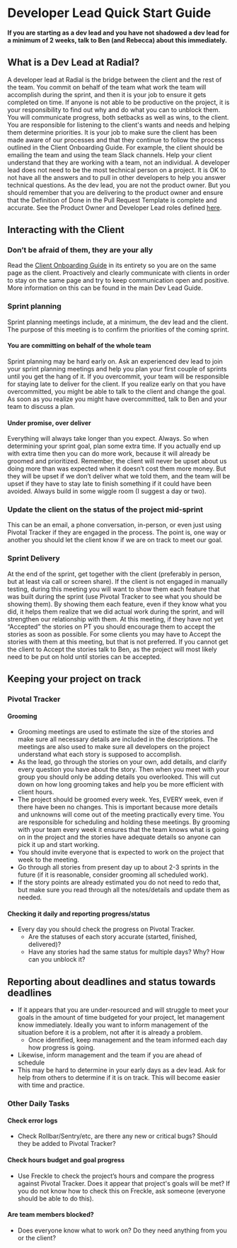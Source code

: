 # Developer Lead Quick Start Guide

**If you are starting as a dev lead and you have not shadowed a dev lead for a minimum of 2 weeks, talk to Ben (and Rebecca) about this immediately.**

## What is a Dev Lead at Radial?
A developer lead at Radial is the bridge between the client and the rest of the team. You commit on behalf of the team what work the team will accomplish during the sprint, and then it is your job to ensure it gets completed on time. If anyone is not able to be productive on the project, it is your responsibility to find out why and do what you can to unblock them. You will communicate progress, both setbacks as well as wins, to the client. You are responsible for listening to the client's wants and needs and helping them determine priorities. It is your job to make sure the client has been made aware of our processes and that they continue to follow the process outlined in the Client Onboarding Guide. For example, the client should be emailing the team and using the team Slack channels. Help your client understand that they are working with a team, not an individual.
A developer lead does not need to be the most technical person on a project. It is OK to not have all the answers and to pull in other developers to help you answer technical questions. As the dev lead, you are not the product owner.  But you should remember that you are delivering to the product owner and ensure that the Definition of Done in the Pull Request Template is complete and accurate. See the Product Owner and Developer Lead roles defined [here](ClientOnboardingGuide.pdf).

## Interacting with the Client
### Don’t be afraid of them, they are your ally
Read the [Client Onboarding Guide](ClientOnboardingGuide.pdf) in its entirety so you are on the same page as the client. Proactively and clearly communicate with clients in order to stay on the same page and try to keep communication open and positive. More information on this can be found in the main Dev Lead Guide.
### Sprint planning
Sprint planning meetings include, at a minimum, the dev lead and the client. The purpose of this meeting is to confirm the priorities of the coming sprint.
#### You are committing on behalf of the whole team
Sprint planning may be hard early on. Ask an experienced dev lead to join your sprint planning meetings and help you plan your first couple of sprints until you get the hang of it. If you overcommit, your team will be responsible for staying late to deliver for the client. If you realize early on that you have overcommitted, you might be able to talk to the client and change the goal. As soon as you realize you might have overcommitted, talk to Ben and your team to discuss a plan.
#### Under promise, over deliver
Everything will always take longer than you expect. Always. So when determining your sprint goal, plan some extra time. If you actually end up with extra time then you can do more work, because it will already be groomed and prioritized. Remember, the client will never be upset about us doing more than was expected when it doesn’t cost them more money. But they will be upset if we don’t deliver what we told them, and the team will be upset if they have to stay late to finish something if it could have been avoided. Always build in some wiggle room (I suggest a day or two).
### Update the client on the status of the project mid-sprint
This can be an email, a phone conversation, in-person, or even just using Pivotal Tracker if they are engaged in the process. The point is, one way or another you should let the client know if we are on track to meet our goal.
### Sprint Delivery
At the end of the sprint, get together with the client (preferably in person, but at least via call or screen share). If the client is not engaged in manually testing, during this meeting you will want to show them each feature that was built during the sprint (use Pivotal Tracker to see what you should be showing them). By showing them each feature, even if they know what you did, it helps them realize that we did actual work during the sprint, and will strengthen our relationship with them. At this meeting, if they have not yet “Accepted” the stories on PT you should encourage them to accept the stories as soon as possible. For some clients you may have to Accept the stories with them at this meeting, but that is not preferred. If you cannot get the client to Accept the stories talk to Ben, as the project will most likely need to be put on hold until stories can be accepted.

## Keeping your project on track
### Pivotal Tracker
#### Grooming
- Grooming meetings are used to estimate the size of the stories and make sure all necessary details are included in the descriptions. The meetings are also used to make sure all developers on the project understand what each story is supposed to accomplish.
- As the lead, go through the stories on your own, add details, and clarify every question you have about the story. Then when you meet with your group you should only be adding details you overlooked. This will cut down on how long grooming takes and help you be more efficient with client hours.
- The project should be groomed every week. Yes, EVERY week, even if there have been no changes. This is important because more details and unknowns will come out of the meeting practically every time. You are responsible for scheduling and holding these meetings. By grooming with your team every week it ensures that the team knows what is going on in the project and the stories have adequate details so anyone can pick it up and start working.
- You should invite everyone that is expected to work on the project that week to the meeting.
- Go through all stories from present day up to about 2-3 sprints in the future (if it is reasonable, consider grooming all scheduled work).
- If the story points are already estimated you do not need to redo that, but make sure you read through all the notes/details and update them as needed.

#### Checking it daily and reporting progress/status
- Every day you should check the progress on Pivotal Tracker.
  - Are the statuses of each story accurate (started, finished, delivered)?
  - Have any stories had the same status for multiple days? Why? How can you unblock it?

## Reporting about deadlines and status towards deadlines
- If it appears that you are under-resourced and will struggle to meet your goals in the amount of time budgeted for your project, let management know immediately. Ideally you want to inform management of the situation before it is a problem, not after it is already a problem.
  - Once identified, keep management and the team informed each day how progress is going.
- Likewise, inform management and the team if you are ahead of schedule
- This may be hard to determine in your early days as a dev lead. Ask for help from others to determine if it is on track. This will become easier with time and practice.

### Other Daily Tasks
#### Check error logs
- Check Rollbar/Sentry/etc, are there any new or critical bugs? Should they be added to Pivotal Tracker?

#### Check hours budget and goal progress
- Use Freckle to check the project’s hours and compare the progress against Pivotal Tracker. Does it appear that project's goals will be met? If you do not know how to check this on Freckle, ask someone (everyone should be able to do this).

#### Are team members blocked?
- Does everyone know what to work on? Do they need anything from you or the client?
